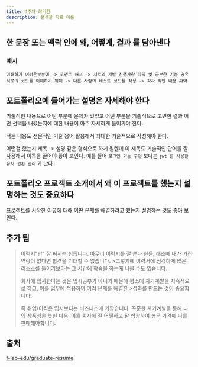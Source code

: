 ```yaml
---
title: 4주차-최기환
description: 분석한 자료 이름
---
```


## 한 문장 또는 맥락 안에 왜, 어떻게, 결과 를 담아낸다

### 예시

```text
이해하기 어려운부분에 -> 코멘트 해서 -> 서로의 개발 진행사항 파악 및 공부한 기능 공유
서로의 코드를 이해하기 위해 -> 다른 사람의 테스트 코드를 작성 -> 각자 작업 내용 파악
```

## 포트폴리오에 들어가는 설명은 자세해야 한다

기술적인 내용으로 어떤 부분에 문제가 있었고 어떤 부분을 기술적으로 고민한 결과 어떤 선택을 내렸는지에 대한 내용이 아주 자세하게 들어가야 한다.

적는 내용도 전문적인 기술 용어 활용해서 최대한 기술적으로 작성해야 한다.

어떤걸 했는지 제목 -> 설명 같은 형식으로 하게 될텐데 이 제목도 기술적인 단어를 잘 사용해서 이목을 끌어야 좋아 보인다. 예를 들어 `로그인 기능 구현` 보다는 `jwt 를 사용한 유저 권환 관리` 가 낫다.

## 포트폴리오 프로젝트 소개에서 왜 이 프로젝트를 했는지 설명하는 것도 중요하다

프로젝트를 시작한 이유에 대해 어떤 문제를 해결하려고 했는지 설명하는 것도 좋아 보인다.

## 추가 팁

> 이력서"만" 잘 써서는 힘듭니다. 아무리 이력서를 잘 쓴다 한들, 애초에 내가 가진 역량이 없다면 합격을 기대할 수 없습니다. >그렇기에 이력서에 심각하게 많은 리소스를 들이기보다는 그 시간에 학습을 하는게 나을 수도 있습니다.
>
> 회사에 입사한다는 것은 입시공부가 아니기 때문에 평소에 자기계발을 지속적으로 하고, 이를 업무에 적용하여 여러 문제를 해결한 >성과를 만드는 것이 중요합니다.
>
> 즉 취업/이직은 입시보다는 비즈니스에 가깝습니다. 꾸준한 자기계발을 통해 나의 상품성을 높힌 다음, 이를 회사에 잘 어필하고 잘 협상하여 높은 가격에 나를 판매해야합니다.

## 출처

[f-lab-edu/graduate-resume](https://github.com/f-lab-edu/graduate-resume)
